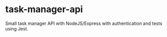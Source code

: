 # task-manager-api
Small task manager API with NodeJS/Express with authentication and tests using Jest.
